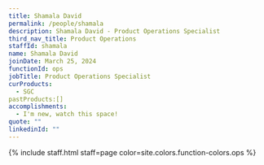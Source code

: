 ```yaml
---
title: Shamala David
permalink: /people/shamala
description: Shamala David - Product Operations Specialist
third_nav_title: Product Operations
staffId: shamala
name: Shamala David
joinDate: March 25, 2024
functionId: ops
jobTitle: Product Operations Specialist
curProducts:
  - SGC
pastProducts:[]
accomplishments:
  - I'm new, watch this space!
quote: ""
linkedinId: ""
---
```


{% include staff.html staff=page color=site.colors.function-colors.ops %}
